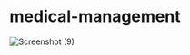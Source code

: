 # medical-management

![Screenshot (9)](https://user-images.githubusercontent.com/123747361/215550433-bfdbaaf7-44f5-4dc7-a2b5-e12c177e4927.png)
